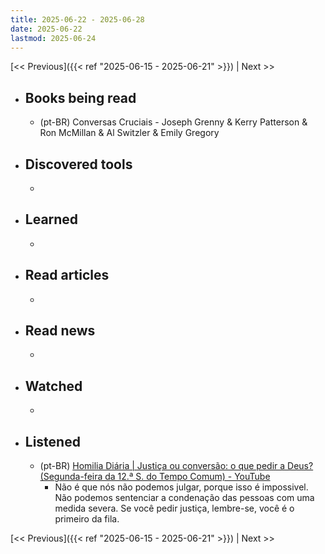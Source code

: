 ```yaml
---
title: 2025-06-22 - 2025-06-28
date: 2025-06-22
lastmod: 2025-06-24
---
```


[<< Previous]({{< ref "2025-06-15 - 2025-06-21" >}}) | Next >>

- ## Books being read
  - (pt-BR) Conversas Cruciais - Joseph Grenny & Kerry Patterson & Ron McMillan
    & Al Switzler & Emily Gregory

- ## Discovered tools
  -

- ## Learned
  -

- ## Read articles
  -

- ## Read news
  -

- ## Watched
  -

- ## Listened
  - (pt-BR) [Homilia Diária | Justiça ou conversão: o que pedir a Deus? (Segunda-feira da 12.ª S. do Tempo Comum) - YouTube](https://www.youtube.com/watch?v=hTjKaqY7pmE)
    - Não é que nós não podemos julgar, porque isso é impossivel. Não
      podemos sentenciar a condenação das pessoas com uma medida severa. Se
      você pedir justiça, lembre-se, você é o primeiro da fila.

[<< Previous]({{< ref "2025-06-15 - 2025-06-21" >}}) | Next >>
